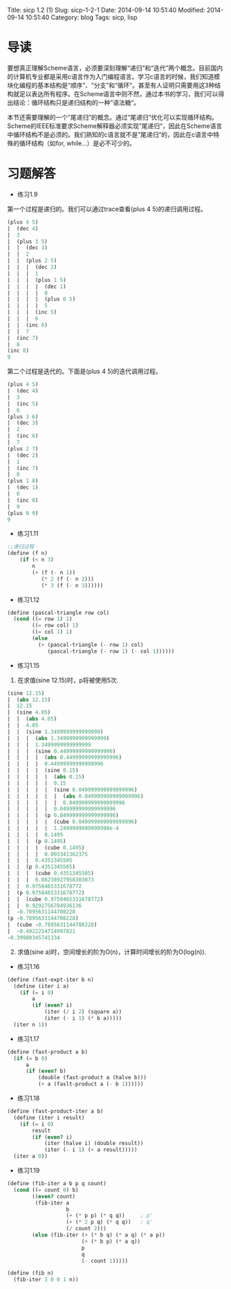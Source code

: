 Title: sicp 1.2 (1)
Slug: sicp-1-2-1
Date: 2014-09-14 10:51:40
Modified: 2014-09-14 10:51:40
Category: blog
Tags: sicp, lisp

# 导读

要想真正理解Scheme语言，必须要深刻理解“递归”和“迭代”两个概念。目前国内的计算机专业都是采用c语言作为入门编程语言。学习c语言的时候，我们知道模块化编程的基本结构是“顺序”、“分支”和“循环”。甚至有人证明只需要用这3种结构就足以表达所有程序。在Scheme语言中则不然，通过本书的学习，我们可以得出结论：循环结构只是递归结构的一种”语法糖“。

本节还需要理解的一个”尾递归“的概念。通过”尾递归“优化可以实现循环结构。Scheme的IEEE标准要求Scheme解释器必须实现”尾递归“，因此在Scheme语言中循环结构不是必须的。我们熟知的c语言就不是”尾递归“的，因此在c语言中特殊的循环结构（如for, while...）是必不可少的。

# 习题解答

* 练习1.9

第一个过程是递归的。我们可以通过trace查看(plus 4 5)的递归调用过程。

``` Scheme
(plus 4 5)
|  (dec 4)
|  3
|  (plus 3 5)
|  |  (dec 3)
|  |  2
|  |  (plus 2 5)
|  |  |  (dec 2)
|  |  |  1
|  |  |  (plus 1 5)
|  |  |  |  (dec 1)
|  |  |  |  0
|  |  |  |  (plus 0 5)
|  |  |  |  5
|  |  |  (inc 5)
|  |  |  6
|  |  (inc 6)
|  |  7
|  (inc 7)
|  8
(inc 8)
9
```

第二个过程是迭代的。下面是(plus 4 5)的迭代调用过程。

``` Scheme
(plus 4 5)
|  (dec 4)
|  3
|  (inc 5)
|  6
(plus 3 6)
|  (dec 3)
|  2
|  (inc 6)
|  7
(plus 2 7)
|  (dec 2)
|  1
|  (inc 7)
|  8
(plus 1 8)
|  (dec 1)
|  0
|  (inc 8)
|  9
(plus 0 9)
9
```

* 练习1.11

``` Scheme
;;递归过程
(define (f n)
	(if (< n 3)
		n
		(+ (f (- n 1))
		   (* 2 (f (- n 2)))
		   (* 3 (f (- n 3))))))
```

* 练习1.12

``` Scheme
(define (pascal-triangle row col)
  (cond ((= row 1) 1)
        ((= row col) 1)
        ((= col 1) 1)
        (else
          (+ (pascal-triangle (- row 1) col)
             (pascal-triangle (- row 1) (- col 1))))))
```

* 练习1.15

1. 在求值(sine 12.15)时，p将被使用5次.
``` Scheme
(sine 12.15)
|  (abs 12.15)
|  12.15
|  (sine 4.05)
|  |  (abs 4.05)
|  |  4.05
|  |  (sine 1.3499999999999999)
|  |  |  (abs 1.3499999999999999)
|  |  |  1.3499999999999999
|  |  |  (sine 0.44999999999999996)
|  |  |  |  (abs 0.44999999999999996)
|  |  |  |  0.44999999999999996
|  |  |  |  (sine 0.15)
|  |  |  |  |  (abs 0.15)
|  |  |  |  |  0.15
|  |  |  |  |  (sine 0.049999999999999996)
|  |  |  |  |  |  (abs 0.049999999999999996)
|  |  |  |  |  |  0.049999999999999996
|  |  |  |  |  0.049999999999999996
|  |  |  |  (p 0.049999999999999996)
|  |  |  |  |  (cube 0.049999999999999996)
|  |  |  |  |  1.2499999999999998e-4
|  |  |  |  0.1495
|  |  |  (p 0.1495)
|  |  |  |  (cube 0.1495)
|  |  |  |  0.003341362375
|  |  |  0.4351345505
|  |  (p 0.4351345505)
|  |  |  (cube 0.4351345505)
|  |  |  0.08238927958303073
|  |  0.9758465331678772
|  (p 0.9758465331678772)
|  |  (cube 0.9758465331678772)
|  |  0.9292756784936136
|  -0.7895631144708228
(p -0.7895631144708228)
|  (cube -0.7895631144708228)
|  -0.4922214714997821
-0.39980345741334
```

2. 求值(sine a)时，空间增长的阶为O(n)，计算时间增长的阶为O(log(n)).

* 练习1.16

``` Scheme
(define (fast-expt-iter b n)
  (define (iter i a)
    (if (= i 0)
        a
        (if (even? i)
            (iter (/ i 2) (square a))
            (iter (- i 1) (* b a)))))
  (iter n 1))
```

* 练习1.17

``` Scheme
(define (fast-product a b)
  (if (= b 0)
      a
      (if (even? b)
          (double (fast-product a (halve b)))
          (+ a (faslt-product a (- b 1))))))
```

* 练习1.18

``` Scheme
(define (fast-product-iter a b)
  (define (iter i result)
    (if (= i 0)
        result
        (if (even? i)
            (iter (halve i) (double result))
            (iter (- i 1) (+ a result)))))
  (iter a 0))
```

* 练习1.19

``` Scheme
(define (fib-iter a b p q count)
  (cond ((= count 0) b)
        ((even? count)
         (fib-iter a
                   b
                   (+ (* p p) (* q q))     ; p'
                   (+ (* 2 p q) (* q q))   ; q'
                   (/ count 2)))
        (else (fib-iter (+ (* b q) (* a q) (* a p))
                        (+ (* b p) (* a q))
                        p
                        q
                        (- count 1)))))

(define (fib n)
  (fib-iter 1 0 0 1 n))
```

